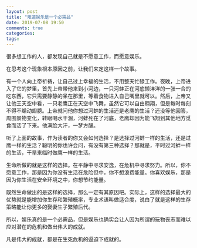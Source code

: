 ```yaml
---
layout: post
title: "难道娱乐是一个必需品"
date: 2019-07-08 19:50
comments: true
categories: 
tags: 
---
```

很多想工作的人，都发现自己就是不愿意工作，而愿意娱乐。

在思考这个现象根本原因之前，让我们来定这样一个故事。

有一个人向上帝祈祷，让自己过上幸福的生活，不用整天忙碌工作。夜晚，上帝进入了它的梦里，首先上帝带他来到小河边，一只河蚌正在河底懒洋洋的一张一合的吃东西，它只需要静静的呆在那里，等着食物进入自己嘴里就可以。然后，上帝又让他王天空中看，一只老鹰正在天空中飞舞，虽然它可以自由翱翔，但是每时每刻不得不煽动翅膀。上帝就问他你想过河蚌的生活还是老鹰的生活？还没等他回答，周围景物变化，转眼喝水干涸，河蚌死在了河底，老鹰却因为能飞翔到其他地方觅食而活了下来。他满脸大汗，一梦方醒。

听了上面的故事，作为读者的你又会如何选择？是选择过河蚌一样的生活，还是过鹰一样的生活？聪明的你也许会问，有没有第三种选择？那就是，平时过河蚌一样的生活，干旱来临时做鹰一样的生活。

生命所做的就是这样的选择。在平静中寻求安逸，在危机中寻求努力。所以，你不愿意工作，那是因为你没有生活在危险但中，你不想浪费能量。你喜欢娱乐，那是因为你生活在安全环境之中，你想节约能量。

既然生命做出的是这样的选择，那么一定有其原因吧。实际上，这样的选择最大的优势就是能增加你生存和繁殖概率，专业术语叫做适合度，说白了就是这样的生存策略能让你更多的娶妻生子繁殖后代。

所以，娱乐真的是一个必需品，但是娱乐也确实会让人因为所谓的玩物丧志而难以应对潜在的危机和做出伟大的成就。

凡是伟大的成就，都是在生死危机的逼迫下成就的。